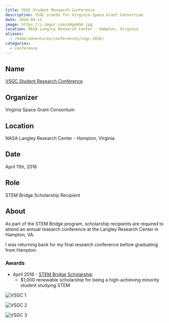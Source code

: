 ```yaml
---
title: VSGC Student Research Conference
description: VSGC stands for Virginia Space Grant Consortium.
date: 2016-04-11
image: https://i.imgur.com/a9ge69d.jpg
location: NASA Langley Research Center - Hampton, Virginia
aliases:
  - /home/adventures/conferences/vsgc-2016/
categories:
  - conference
---
```


## Name

[VSGC Student Research Conference](https://www.vsgc.odu.edu/src/ "VSGC Student Research Conference")

## Organizer

Virginia Space Grant Consortium

## Location

NASA Langley Research Center - Hampton, Virginia

## Date

April 11th, 2016

## Role

STEM Bridge Scholarship Recipient

## About

As part of the STEM Bridge program, scholarship recipients are required to attend an annual research conference at the Langley Research Center in Hampton, VA.

I was returning back for my final research conference before graduating from Hampton.

### Awards

- April 2016 - [STEM Bridge Scholarship](https://vsgc.odu.edu/awardees/20152016/)
  - $1,000 renewable scholarship for being a high-achieving minority student studying STEM

![VSGC 1](https://lh3.googleusercontent.com/0SDg2iwtwZFUJKGCPPjlAK8hu9diqPpf2ydUG-NHDMx5wuRg7PWNH8MXYI31EzY1INyCxAaYcRZxO1kJeU0EUtfexFnHL5GiAoN6GrGQMzk42aduvS34xOTV_ZYErEWOJi5Fzn7-QrrExY9wAAgQ9zf4IiPc_LwEhOZT7Y-d28FlKaqkSqhJiOegnILvZXcgRz9GHSRpkt4jQCyARNTlNyE462oOAOy1CfFx-AIXlwABxHbQ-9XAZT2U7gfzFbqd4_LOhVQrp_lqYK3vHEO0mxao8ByHxvPmNbjafz9Qlv6I36N668XQaaGhLN1I9qVZcqgzWql9hi25apF_JpU4jFLZz77yliykLnjxXCmUItW2hbtUiaJe8RsNINj9Zaj7xQpX7gz1o_fEy9ciLd34C-4REPZe8AQsyVUqpjYvVmXMG2tzaX70ZxjXJzJPy1bJT1l32CrCGmu1KfV97zAmIR32OMg7aHdsBCtlRvF4OCit8WSLye8MSuetOx69kg5QYaDPH3QlXgSR4Ud5mG-qY7ChtdNGMOK9UC41uXVW0w0bzbRt19M8wSbtV4U8M25V-Bxiq3YbVY3TKCV0IidjBb7BYFXbScjEzoaD-OO4DXefCUm6RPlIcQCv2JJJ3WVb=s220-no)

![VSGC 2](https://lh3.googleusercontent.com/1r5B_YiLiPPaedVNcsOEgyjgzHMoDFkEOq9PwGD_hvQSObyoHTRUV3PToTIugt9S-Iu_8q34VgAyK402DDxCWH8qMiaNNLhCJWywVwrXJl9vi4JV4qDXVNimGadj2sOdVeAmHzVi92mf5u5882SB0Wm5JJ8Zt2CeU2sRkShVRzVJYE5OFLxClqZqNXNyMPcrmNbq8p97piS3TWfV-6k5txSO2JuREqzQ-zYZShBLR_dVoD6DdHo_eocBs3KyuwEA81uZR3GHtR6suWHfK_HhX1MOHpOhV2UWOKVDdxdzVLMkAi7XkupI7KcA-nDj9ytyjgYaZ7NotUbTJs4FMT8WeXI48r2zhHhAC1_6rlnhNQh_ky9BfEH3nEde61tp8P6PG4HaM6dAbOV0GMurbAfp-m6JRmVWboR_b9Xau-aldvjuJNR3Cwp3nBfESYFKuc9RbnP8xH6OPpevMaBguiHj1BLcjl-8D6rvfPHPibr83XD1Mo7tAWyCOGT1UwtOWnWUJZrtmqbvdbg0RtuwrWjUfKPNBeQbHfCKJip5z2OHHQ04aFsJfK7S26eqCY-Dd13iDz00OiI0r-wcanIP49o8cUCMciQTINf8RHks9fYInXbm4RbbHXPWBmz-gJYLAsZN=w1723-h970-no)

![VSGC 3](https://lh3.googleusercontent.com/jGuRyxoDW5DHqSJqim_vEv_uberX6h3jF76vA-Pen0WRQ91IwDDtz_CPJVEAJB1Zxd6q6OWc1CA3YzEM6jM8SFFisdCmlovZmmGm4nff3hd9fUbYxcEWsdNdhb-GHxAmN9WrkaxT48F6Ur5LLOPELueuEVZxMWWkeyVUMtU7j0k-orhNaX582ZMiowTAOS7pBv6n6z6ZEPSjiNQF1YPloqWlCju1ZL8NGWxcs7CGYeR2pcqgebo403h1Tbdxd8wCEM3_IGnpR-58_t20sIBKsxK25uj3w6k471janLo2VJHb9OSmFQ45PEWV-tiIf38bEAtXQjXgYgSskBgACcXMpu2L0OAlo6a9nrjk8p6Xek96dzaC1NtyWtggxktrqLRx3bO8y3ACfa7ozXKRQqyFjIlP1U15XWFgpcNvlDan2DT8bqVEKHSjcK6KNk3vbPd_HoJiZTMj8wLc2TnK971RMkEdpCQiU4JU7WYV4NnsFyZCBT5ubMkQIqo8oAEsOACaYkwlOhBcBEoUt113VsvXAkqG9zRzW73Dsk3edtuvPuahvnWtGDqNQj2ZZ4d5_p4mCRfYp2_pw8zpzjCglstWJgIwRzkvq79_-u-FoI1GxmWhT7VuF7ldu5bfp_EWZcgJ=w546-h969-no)
